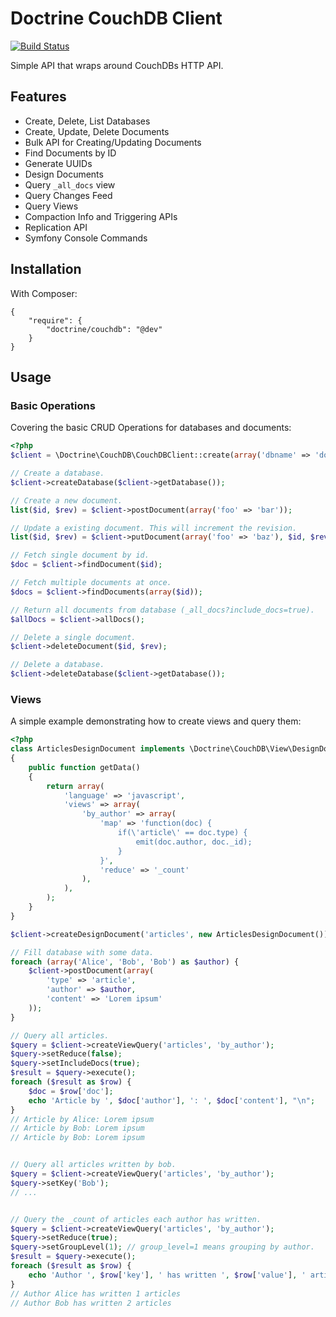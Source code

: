 # Doctrine CouchDB Client

[![Build Status](https://travis-ci.org/doctrine/couchdb-client.png?branch=master)](https://travis-ci.org/doctrine/couchdb-client)

Simple API that wraps around CouchDBs HTTP API.

## Features

* Create, Delete, List Databases
* Create, Update, Delete Documents
* Bulk API for Creating/Updating Documents
* Find Documents by ID
* Generate UUIDs
* Design Documents
* Query `_all_docs` view
* Query Changes Feed
* Query Views
* Compaction Info and Triggering APIs
* Replication API
* Symfony Console Commands

## Installation

With Composer:

    {
        "require": {
            "doctrine/couchdb": "@dev"
        }
    }

## Usage

### Basic Operations

Covering the basic CRUD Operations for databases and documents:

```php
<?php
$client = \Doctrine\CouchDB\CouchDBClient::create(array('dbname' => 'doctrine_example'));

// Create a database.
$client->createDatabase($client->getDatabase());

// Create a new document.
list($id, $rev) = $client->postDocument(array('foo' => 'bar'));

// Update a existing document. This will increment the revision.
list($id, $rev) = $client->putDocument(array('foo' => 'baz'), $id, $rev);

// Fetch single document by id.
$doc = $client->findDocument($id);

// Fetch multiple documents at once.
$docs = $client->findDocuments(array($id));

// Return all documents from database (_all_docs?include_docs=true).
$allDocs = $client->allDocs();

// Delete a single document.
$client->deleteDocument($id, $rev);

// Delete a database.
$client->deleteDatabase($client->getDatabase());
```

### Views

A simple example demonstrating how to create views and query them:

```php
<?php
class ArticlesDesignDocument implements \Doctrine\CouchDB\View\DesignDocument
{
    public function getData()
    {
        return array(
            'language' => 'javascript',
            'views' => array(
                'by_author' => array(
                    'map' => 'function(doc) {
                        if(\'article\' == doc.type) {
                            emit(doc.author, doc._id);
                        }
                    }',
                    'reduce' => '_count'
                ),
            ),
        );
    }
}

$client->createDesignDocument('articles', new ArticlesDesignDocument());

// Fill database with some data.
foreach (array('Alice', 'Bob', 'Bob') as $author) {
    $client->postDocument(array(
        'type' => 'article',
        'author' => $author,
        'content' => 'Lorem ipsum'
    ));
}

// Query all articles.
$query = $client->createViewQuery('articles', 'by_author');
$query->setReduce(false);
$query->setIncludeDocs(true);
$result = $query->execute();
foreach ($result as $row) {
    $doc = $row['doc'];
    echo 'Article by ', $doc['author'], ': ', $doc['content'], "\n";
}
// Article by Alice: Lorem ipsum
// Article by Bob: Lorem ipsum
// Article by Bob: Lorem ipsum


// Query all articles written by bob.
$query = $client->createViewQuery('articles', 'by_author');
$query->setKey('Bob');
// ...


// Query the _count of articles each author has written.
$query = $client->createViewQuery('articles', 'by_author');
$query->setReduce(true);
$query->setGroupLevel(1); // group_level=1 means grouping by author.
$result = $query->execute();
foreach ($result as $row) {
    echo 'Author ', $row['key'], ' has written ', $row['value'], ' articles', "\n";
}
// Author Alice has written 1 articles
// Author Bob has written 2 articles
```